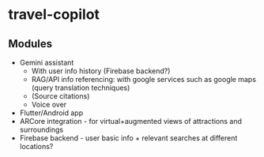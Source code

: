 # travel-copilot

## Modules 
- Gemini assistant 
    - With user info history (Firebase backend?)
    - RAG/API info referencing: with google services such as google maps (query translation techniques)
    - (Source citations)
    - Voice over 
- Flutter/Android app 
- ARCore integration - for virtual+augmented views of attractions and surroundings  
- Firebase backend - user basic info + relevant searches at different locations? 
